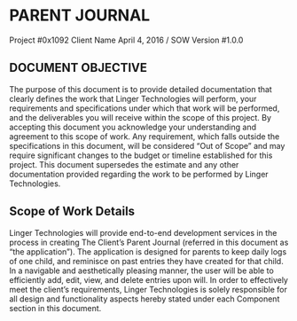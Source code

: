 # PARENT JOURNAL
Project #0x1092
Client Name
April 4, 2016 / SOW Version #1.0.0



## DOCUMENT OBJECTIVE

The purpose of this document is to provide detailed documentation that clearly defines the work that Linger Technologies will perform, your requirements and specifications under which that work will be performed, and the deliverables you will receive within the scope of this project. By accepting this document you acknowledge your understanding and agreement to this scope of work. Any requirement, which falls outside the specifications in this document, will be considered “Out of Scope” and may require significant changes to the budget or timeline established for this project.
This document supersedes the estimate and any other documentation provided regarding the work to be performed by Linger Technologies.


## Scope of Work Details

Linger Technologies will provide end-to-end development services in the process in creating The Client’s Parent Journal (referred in this document as “the application”). The application is designed for parents to keep daily logs of one child, and reminisce on past entries they have created for that child. In a navigable and aesthetically pleasing manner, the user will be able to efficiently add, edit, view, and delete entries upon will. In order to effectively meet the client’s requirements, Linger Technologies is solely responsible for all design and functionality aspects hereby stated under each Component section in this document.
